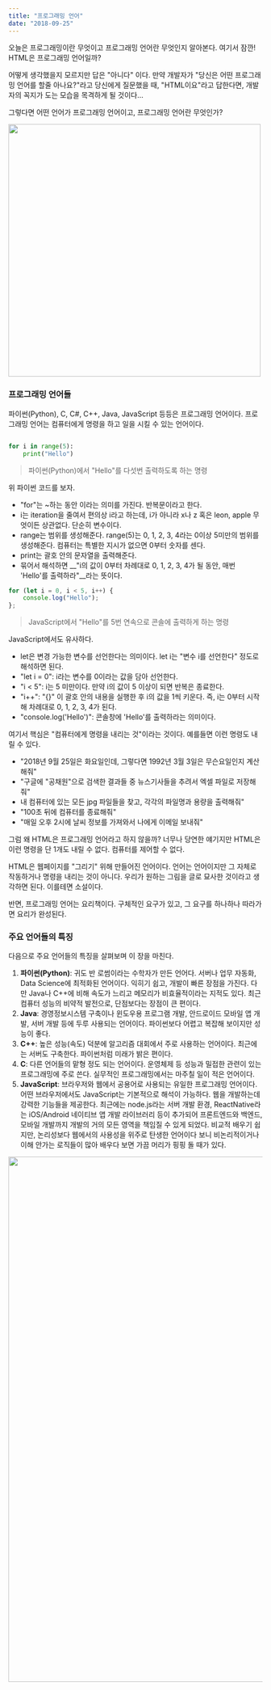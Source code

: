 ```yaml
---
title: "프로그래밍 언어"
date: "2018-09-25"
---
```


오늘은 프로그래밍이란 무엇이고 프로그래밍 언어란 무엇인지 알아본다. 여기서 잠깐! HTML은 프로그래밍 언어일까?

어떻게 생각했을지 모르지만 답은 "아니다" 이다. 만약 개발자가 "당신은 어떤 프로그래밍 언어를 할줄 아나요?"라고 당신에게 질문했을 때, "HTML이요"라고 답한다면, 개발자의 꼭지가 도는 모습을 목격하게 될 것이다...

그렇다면 어떤 언어가 프로그래밍 언어이고, 프로그래밍 언어란 무엇인가?

<img src="https://zetawiki.com/w/images/thumb/5/59/HTML%EC%9D%80_%ED%94%84%EB%A1%9C%EA%B7%B8%EB%9E%98%EB%B0%8D_%EC%96%B8%EC%96%B4%EA%B0%80_%EC%95%84%EB%8B%99%EB%8B%88%EB%8B%A4.jpg/553px-HTML%EC%9D%80_%ED%94%84%EB%A1%9C%EA%B7%B8%EB%9E%98%EB%B0%8D_%EC%96%B8%EC%96%B4%EA%B0%80_%EC%95%84%EB%8B%99%EB%8B%88%EB%8B%A4.jpg" width="500px" />

### 프로그래밍 언어들
파이썬(Python), C, C#, C++, Java, JavaScript 등등은 프로그래밍 언어이다. 프로그래밍 언어는 컴퓨터에게 명령을 하고 일을 시킬 수 있는 언어이다.

```python

for i in range(5):
    print("Hello")
```
> 파이썬(Python)에서 "Hello"를 다섯번 출력하도록 하는 명령

위 파이썬 코드를 보자. 
- "for"는 ~하는 동안 이라는 의미를 가진다. 반복문이라고 한다.
- i는 iteration을 줄여서 편의상 i라고 하는데, i가 아니라 x나 z 혹은 leon, apple 무엇이든 상관없다. 단순히 변수이다. 
- range는 범위를 생성해준다. range(5)는 0, 1, 2, 3, 4라는 0이상 5미만의 범위를 생성해준다. 컴퓨터는 특별한 지시가 없으면 0부터 숫자를 센다.
- print는 괄호 안의 문자열을 출력해준다.
- 묶어서 해석하면 __"i의 값이 0부터 차례대로 0, 1, 2, 3, 4가 될 동안, 매번 'Hello'를 출력하라"__라는 뜻이다.

```javascript
for (let i = 0, i < 5, i++) {
    console.log("Hello");
};
```
> JavaScript에서 "Hello"를 5번 연속으로 콘솔에 출력하게 하는 명령

JavaScript에서도 유사하다.
- let은 변경 가능한 변수를 선언한다는 의미이다. let i는 "변수 i를 선언한다" 정도로 해석하면 된다.
- "let i = 0": i라는 변수를 0이라는 값을 담아 선언한다.
- "i < 5": i는 5 미만이다. 만약 i의 값이 5 이상이 되면 반복은 종료한다.
- "i++": "{}" 이 괄호 안의 내용을 실행한 후 i의 값을 1씩 키운다. 즉, i는 0부터 시작해 차례대로 0, 1, 2, 3, 4가 된다.
- "console.log('Hello')": 콘솔창에 'Hello'를 출력하라는 의미이다.

여기서 핵심은 "컴퓨터에게 명령을 내리는 것"이라는 것이다.
예를들면 이런 명령도 내릴 수 있다. 
- "2018년 9월 25일은 화요일인데, 그렇다면 1992년 3월 3일은 무슨요일인지 계산해줘"
- "구글에 "공채원"으로 검색한 결과들 중 뉴스기사들을 추려서 엑셀 파일로 저장해줘"
- 내 컴퓨터에 있는 모든 jpg 파일들을 찾고, 각각의 파일명과 용량을 출력해줘"
- "100초 뒤에 컴퓨터를 종료해줘"
- "매일 오후 2시에 날씨 정보를 가져와서 나에게 이메일 보내줘"

그럼 왜 HTML은 프로그래밍 언어라고 하지 않을까?
너무나 당연한 얘기지만 HTML은 이런 명령을 단 1개도 내릴 수 없다. 컴퓨터를 제어할 수 없다.

HTML은 웹페이지를 "그리기" 위해 만들어진 언어이다. 언어는 언어이지만 그 자체로 작동하거나 명령을 내리는 것이 아니다. 우리가 원하는 그림을 글로 묘사한 것이라고 생각하면 된다. 이를테면 소설이다.

반면, 프로그래밍 언어는 요리책이다. 구체적인 요구가 있고, 그 요구를 하나하나 따라가면 요리가 완성된다.

### 주요 언어들의 특징
다음으로 주요 언어들의 특징을 살펴보며 이 장을 마친다.
1. __파이썬(Python)__: 귀도 반 로썸이라는 수학자가 만든 언어다. 서버나 업무 자동화, Data Science에 최적화된 언어이다. 익히기 쉽고, 개발이 빠른 장점을 가진다. 다만 Java나 C++에 비해 속도가 느리고 메모리가 비효율적이라는 지적도 있다. 최근 컴퓨터 성능의 비약적 발전으로, 단점보다는 장점이 큰 편이다.
2. __Java__: 경영정보시스템 구축이나 윈도우용 프로그램 개발, 안드로이드 모바일 앱 개발, 서버 개발 등에 두루 사용되는 언어이다. 파이썬보다 어렵고 복잡해 보이지만 성능이 좋다.
3. __C++__: 높은 성능(속도) 덕분에 알고리즘 대회에서 주로 사용하는 언어이다. 최근에는 서버도 구축한다. 파이썬처럼 미래가 밝은 편이다.
4. __C__: 다른 언어들의 맡형 정도 되는 언어이다. 운영체제 등 성능과 밀접한 관련이 있는 프로그래밍에 주로 쓴다. 실무적인 프로그래밍에서는 마주칠 일이 적은 언어이다.
5. __JavaScript__: 브라우저와 웹에서 공용어로 사용되는 유일한 프로그래밍 언어이다. 어떤 브라우저에서도 JavaScript는 기본적으로 해석이 가능하다. 웹을 개발하는데 강력한 기능들을 제공한다. 최근에는 node.js라는 서버 개발 환경, ReactNative라는 iOS/Android 네이티브 앱 개발 라이브러리 등이 추가되어 프론트엔드와 백엔드, 모바일 개발까지 개발의 거의 모든 영역을 책임질 수 있게 되었다. 비교적 배우기 쉽지만, 논리성보다 웹에서의 사용성을 위주로 탄생한 언어이다 보니 비논리적이거나 이해 안가는 로직들이 많아 배우다 보면 가끔 머리가 핑핑 돌 때가 있다.

<img src="https://pics.me.me/cocaine-marijuana-beer-javascript-jeb-dzidy-dont-do-drugs-kids-19709957.png" width="1040px">


